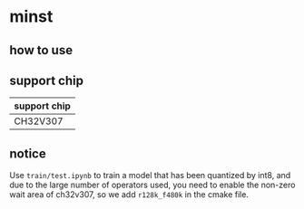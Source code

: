 # minst
## how to use

## support chip
|support  chip|
|:----------- |
|CH32V307     |

## notice
Use `train/test.ipynb` to train a model that has been quantized by int8, and due to the large number of operators used, you need to enable the non-zero wait area of ch32v307, so we add `r128k_f480k` in the cmake file.